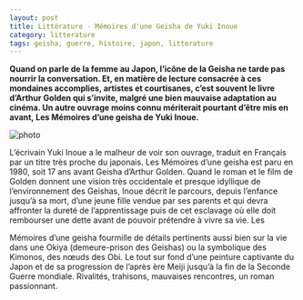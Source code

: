 ```yaml
---
layout: post
title: Littérature - Mémoires d'une Geisha de Yuki Inoue
category: litterature
tags: geisha, guerre, histoire, japon, litterature
---
```


**Quand on parle de la femme au Japon, l’icône de la Geisha ne tarde pas nourrir la conversation. Et, en matière de lecture consacrée à ces mondaines accomplies, artistes et courtisanes, c’est souvent le livre d’Arthur Golden qui s’invite, malgré une bien mauvaise adaptation au cinéma. Un autre ouvrage moins connu mériterait pourtant d’être mis en avant, Les Mémoires d’une geisha de Yuki Inoue.**

![photo](https://cheziceman.files.wordpress.com/2016/10/geishainoue.jpg)

L’écrivain Yuki Inoue a le malheur de voir son ouvrage, traduit en Français par un titre très proche du japonais. Les Mémoires d’une geisha est paru en 1980, soit 17 ans avant Geisha<strong> </strong>d’Arthur Golden. Quand le roman et le film de Golden donnent une vision très occidentale et presque idyllique de l’environnement des Geishas, Inoue décrit le parcours, depuis l’enfance jusqu’à sa mort, d’une jeune fille vendue par ses parents et qui devra affronter la dureté de l’apprentissage puis de cet esclavage où elle doit rembourser une dette avant de pouvoir prétendre à vivre sa vie. Les 

Mémoires d’une geisha fourmille de détails pertinents aussi bien sur la vie dans une Okiya (demeure-prison des Geishas) ou la symbolique des Kimonos, des nœuds des Obi. Le tout sur fond d’une peinture captivante du Japon et de sa progression de l’après ère Meiji jusqu’à la fin de la Seconde Guerre mondiale. Rivalités, trahisons, mauvaises rencontres, un roman passionnant.
